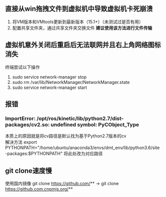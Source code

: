 ## 直接从win拖拽文件到虚拟机中导致虚拟机卡死崩溃
1. 将VM版本和VMtools更新到最新版本（15.1+）（未测试过是否有用）
2. 配置共享文件夹，通过共享文件夹交换文件 **建议使用该方法进行文件传输**

## 虚拟机意外关闭后重启后无法联网并且右上角网络图标消失
终端尝试以下操作
1. sudo service network-manager stop
2. sudo rm /var/lib/NetworkManager/NetworkManager.state 
3. sudo service network-manager start

## 报错
### ImportError: /opt/ros/kinetic/lib/python2.7/dist-packages/cv2.so: undefined symbol: PyCObject_Type
本质上的原因就是将cv路径是默认找为基于Python2.7版本的cv  
解决方法 export PYTHONPATH="/home/ubuntu/anaconda3/envs/dmt_env/lib/python3.6/site-packages:$PYTHONPATH" 将此处改为对应路径

## git clone速度慢
使用国内镜像 git clone https://github.com/** → git clone https://github.com.cnpmjs.org/**
